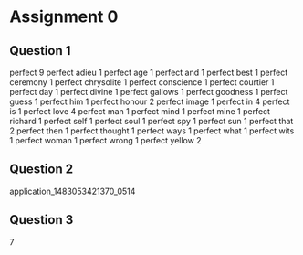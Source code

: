 Assignment 0
============
Question 1
----------
perfect 9
perfect adieu   1
perfect age     1
perfect and     1
perfect best    1
perfect ceremony        1
perfect chrysolite      1
perfect conscience      1
perfect courtier        1
perfect day     1
perfect divine  1
perfect gallows 1
perfect goodness        1
perfect guess   1
perfect him     1
perfect honour  2
perfect image   1
perfect in      4
perfect is      1
perfect love    4
perfect man     1
perfect mind    1
perfect mine    1
perfect richard 1
perfect self    1
perfect soul    1
perfect spy     1
perfect sun     1
perfect that    2
perfect then    1
perfect thought 1
perfect ways    1
perfect what    1
perfect wits    1
perfect woman   1
perfect wrong   1
perfect yellow  2

Question 2
----------
application_1483053421370_0514

Question 3
----------
7
